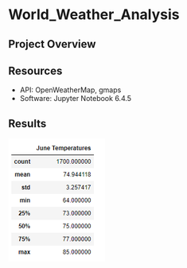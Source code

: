 # World_Weather_Analysis

## Project Overview

## Resources
- API: OpenWeatherMap, gmaps
- Software: Jupyter Notebook 6.4.5

## Results

![alt text](https://github.com/thehatch4815162342/surfs_up/blob/main/images/June%20Temperatures.png?raw=true) 
 

